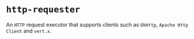 # `http-requester`

An `HTTP` request executor that supports clients such as `OkHttp`, `Apache Http Client` and `vert.x`.